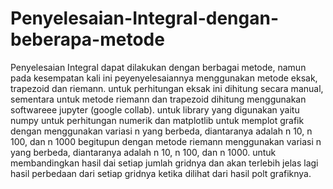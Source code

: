# Penyelesaian-Integral-dengan-beberapa-metode
Penyelesaian Integral dapat dilakukan dengan berbagai metode, namun pada kesempatan kali ini peyenyelesaiannya menggunakan metode eksak, trapezoid dan riemann. untuk perhitungan eksak ini dihitung secara manual, sementara untuk metode riemann dan trapezoid dihitung menggunakan softwareee jupyter (google collab). untuk library yang digunakan yaitu numpy untuk perhitungan numerik dan matplotlib untuk memplot grafik dengan menggunakan variasi n yang berbeda, diantaranya adalah n 10, n 100, dan n 1000 begitupun dengan metode riemann menggunakan variasi n yang berbeda, diantaranya adalah n 10, n 100, dan n 1000. untuk membandingkan hasil dai setiap jumlah gridnya dan akan terlebih jelas lagi hasil perbedaan dari setiap gridnya ketika dilihat dari hasil polt grafiknya.

